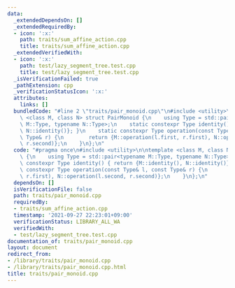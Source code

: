 ```yaml
---
data:
  _extendedDependsOn: []
  _extendedRequiredBy:
  - icon: ':x:'
    path: traits/sum_affine_action.cpp
    title: traits/sum_affine_action.cpp
  _extendedVerifiedWith:
  - icon: ':x:'
    path: test/lazy_segment_tree.test.cpp
    title: test/lazy_segment_tree.test.cpp
  _isVerificationFailed: true
  _pathExtension: cpp
  _verificationStatusIcon: ':x:'
  attributes:
    links: []
  bundledCode: "#line 2 \"traits/pair_monoid.cpp\"\n#include <utility>\n\ntemplate\
    \ <class M, class N> struct PairMonoid {\n    using Type = std::pair<typename\
    \ M::Type, typename N::Type>;\n    static constexpr Type identity() { return {M::identity(),\
    \ N::identity()}; }\n    static constexpr Type operation(const Type& l, const\
    \ Type& r) {\n        return {M::operation(l.first, r.first), N::operation(l.second,\
    \ r.second)};\n    }\n};\n"
  code: "#pragma once\n#include <utility>\n\ntemplate <class M, class N> struct PairMonoid\
    \ {\n    using Type = std::pair<typename M::Type, typename N::Type>;\n    static\
    \ constexpr Type identity() { return {M::identity(), N::identity()}; }\n    static\
    \ constexpr Type operation(const Type& l, const Type& r) {\n        return {M::operation(l.first,\
    \ r.first), N::operation(l.second, r.second)};\n    }\n};\n"
  dependsOn: []
  isVerificationFile: false
  path: traits/pair_monoid.cpp
  requiredBy:
  - traits/sum_affine_action.cpp
  timestamp: '2021-09-27 22:23:01+09:00'
  verificationStatus: LIBRARY_ALL_WA
  verifiedWith:
  - test/lazy_segment_tree.test.cpp
documentation_of: traits/pair_monoid.cpp
layout: document
redirect_from:
- /library/traits/pair_monoid.cpp
- /library/traits/pair_monoid.cpp.html
title: traits/pair_monoid.cpp
---
```

